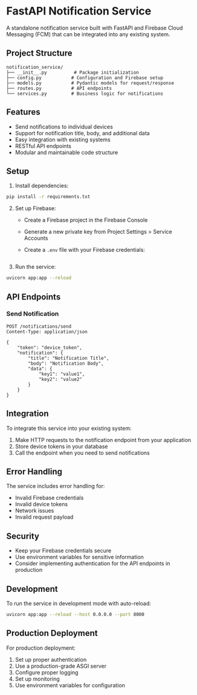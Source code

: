 # FastAPI Notification Service

A standalone notification service built with FastAPI and Firebase Cloud Messaging (FCM) that can be integrated into any existing system.

## Project Structure

```
notification_service/
├── __init__.py          # Package initialization
├── config.py           # Configuration and Firebase setup
├── models.py           # Pydantic models for request/response
├── routes.py           # API endpoints
└── services.py         # Business logic for notifications
```

## Features

- Send notifications to individual devices
- Support for notification title, body, and additional data
- Easy integration with existing systems
- RESTful API endpoints
- Modular and maintainable code structure

## Setup

1. Install dependencies:

```bash
pip install -r requirements.txt
```

2. Set up Firebase:

   - Create a Firebase project in the Firebase Console
   - Generate a new private key from Project Settings > Service Accounts
   - Create a `.env` file with your Firebase credentials:

     ```

     ```

3. Run the service:

```bash
uvicorn app:app --reload
```

## API Endpoints

### Send Notification

```http
POST /notifications/send
Content-Type: application/json

{
    "token": "device_token",
    "notification": {
        "title": "Notification Title",
        "body": "Notification Body",
        "data": {
            "key1": "value1",
            "key2": "value2"
        }
    }
}
```

## Integration

To integrate this service into your existing system:

1. Make HTTP requests to the notification endpoint from your application
2. Store device tokens in your database
3. Call the endpoint when you need to send notifications

## Error Handling

The service includes error handling for:

- Invalid Firebase credentials
- Invalid device tokens
- Network issues
- Invalid request payload

## Security

- Keep your Firebase credentials secure
- Use environment variables for sensitive information
- Consider implementing authentication for the API endpoints in production

## Development

To run the service in development mode with auto-reload:

```bash
uvicorn app:app --reload --host 0.0.0.0 --port 8000
```

## Production Deployment

For production deployment:

1. Set up proper authentication
2. Use a production-grade ASGI server
3. Configure proper logging
4. Set up monitoring
5. Use environment variables for configuration
